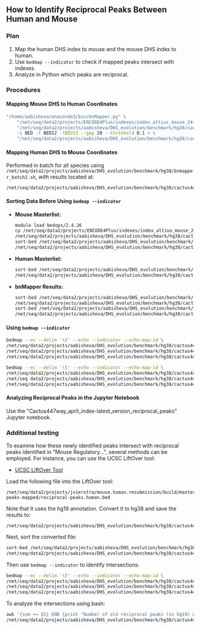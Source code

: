 ## How to Identify Reciprocal Peaks Between Human and Mouse

### Plan
1. Map the human DHS index to mouse and the mouse DHS index to human.
2. Use `bedmap --indicator` to check if mapped peaks intersect with indexes.
3. Analyze in Python which peaks are reciprocal.

### Procedures

#### Mapping Mouse DHS to Human Coordinates
```bash
"/home/aabisheva/anaconda3/bin/bnMapper.py" \
    "/net/seq/data2/projects/ENCODE4Plus/indexes/index_altius_mouse_24-04-17/output/masterlist.only_autosomes.filtered.bed" \
    "/net/seq/data2/projects/aabisheva/DHS_evolution/benchmark/hg38/cactus447way_chain/Homo_sapiens-to-Mus_musculus.chain2" \
    -i BED -f BED12 -fBED12 --gap 20 --threshold 0.1 > \
    "/net/seq/data2/projects/aabisheva/DHS_evolution/benchmark/hg38/cactus447way_reciprocal_mapping/human_to_mouse_nasi_index_april.txt"
```

#### Mapping Human DHS to Mouse Coordinates
Performed in batch for all species using `/net/seq/data2/projects/aabisheva/DHS_evolution/benchmark/hg38/bnmapper_batch2.sh`, with results located at:
```plaintext
/net/seq/data2/projects/aabisheva/DHS_evolution/benchmark/hg38/cactus447way_bnmapper_april_index
```

#### Sorting Data Before Using `bedmap --indicator`
- **Mouse Masterlist:**
    ```bash
    module load bedops/2.4.26
    cp /net/seq/data2/projects/ENCODE4Plus/indexes/index_altius_mouse_24-04-17/output/masterlist.only_autosomes.filtered.bed \
    /net/seq/data2/projects/aabisheva/DHS_evolution/benchmark/hg38/cactus447way_reciprocal_mapping/mouse.masterlist.only_autosomes.filtered.bed
    sort-bed /net/seq/data2/projects/aabisheva/DHS_evolution/benchmark/hg38/cactus447way_reciprocal_mapping/mouse.masterlist.only_autosomes.filtered.bed > \
    /net/seq/data2/projects/aabisheva/DHS_evolution/benchmark/hg38/cactus447way_reciprocal_mapping/mouse.masterlist.only_autosomes.filtered_sorted.bed
    ```

- **Human Masterlist:**
    ```bash
    sort-bed /net/seq/data2/projects/aabisheva/DHS_evolution/benchmark/hg38/masterlist_DHSs_Altius.filtered.04_25.bed > \
    /net/seq/data2/projects/aabisheva/DHS_evolution/benchmark/hg38/cactus447way_reciprocal_mapping/human_masterlist.only_autosomes.filtered.sorted.bed
    ```

- **bnMapper Results:**
    ```bash
    sort-bed /net/seq/data2/projects/aabisheva/DHS_evolution/benchmark/hg38/cactus447way_reciprocal_mapping/human_to_mouse_nasi_index_april.txt > \
    /net/seq/data2/projects/aabisheva/DHS_evolution/benchmark/hg38/cactus447way_reciprocal_mapping/human_to_mouse_nasi_index_april_sorted.txt
    sort-bed /net/seq/data2/projects/aabisheva/DHS_evolution/benchmark/hg38/cactus447way_bnmapper_april_index/Homo_sapiens-to-Mus_musculus_swapped_mapped.txt > \
    /net/seq/data2/projects/aabisheva/DHS_evolution/benchmark/hg38/cactus447way_reciprocal_mapping/Homo_sapiens-to-Mus_musculus_swapped_mapped_sorted.txt
    ```

#### Using `bedmap --indicator`
```bash
bedmap --ec --delim '\t' --echo --indicator --echo-map-id \
/net/seq/data2/projects/aabisheva/DHS_evolution/benchmark/hg38/cactus447way_reciprocal_mapping/human_to_mouse_nasi_index_april_sorted.txt \
/net/seq/data2/projects/aabisheva/DHS_evolution/benchmark/hg38/cactus447way_reciprocal_mapping/human_masterlist.only_autosomes.filtered.sorted.bed > \
/net/seq/data2/projects/aabisheva/DHS_evolution/benchmark/hg38/cactus447way_reciprocal_mapping/intersection.txt

bedmap --ec --delim '\t' --echo --indicator --echo-map-id \
/net/seq/data2/projects/aabisheva/DHS_evolution/benchmark/hg38/cactus447way_reciprocal_mapping/Homo_sapiens-to-Mus_musculus_swapped_mapped_sorted.txt \
/net/seq data2/projects/aabisheva/DHS_evolution/benchmark/hg38/cactus447way_reciprocal_mapping/mouse.masterlist.only_autosomes.filtered_sorted.bed > \
/net/seq/data2/projects/aabisheva/DHS_evolution/benchmark/hg38/cactus447way_reciprocal_mapping/intersection_2.txt
```
#### Analyzing Reciprocal Peaks in the Jupyter Notebook
Use the "Cactus447way_april_index-latest_version_reciprocal_peaks" Jupyter notebook.

### Additional testing

To examine how these newly identified peaks intersect with reciprocal peaks identified in "Mouse Regulatory...", several methods can be employed. For instance, you can use the UCSC LiftOver tool:

- [UCSC LiftOver Tool](https://genome.ucsc.edu/cgi-bin/hgLiftOver)

Load the following file into the LiftOver tool:
```plaintext
/net/seq/data2/projects/jvierstra/mouse.human.resubmission/build/master-peaks-mapped/reciprocal-peaks.human.bed
```
Note that it uses the hg19 annotation. Convert it to hg38 and save the results to:
```plaintext
/net/seq/data2/projects/aabisheva/DHS_evolution/benchmark/hg38/cactus447way_reciprocal_mapping/uscs_liftover_human_hg19_to_hg38.bed
```

Next, sort the converted file:
```bash
sort-bed /net/seq/data2/projects/aabisheva/DHS_evolution/benchmark/hg38/cactus447way_reciprocal_mapping/uscs_liftover_human_hg19_to_hg38.bed >\
/net/seq/data2/projects/aabisheva/DHS_evolution/benchmark/hg38/cactus447way_reciprocal_mapping/uscs_liftover_human_hg19_to_hg38_sorted.bed
```

Then use `bedmap --indicator` to identify intersections:
```bash
bedmap --ec --delim '\t' --echo --indicator --echo-map-id \
/net/seq/data2/projects/aabisheva/DHS_evolution/benchmark/hg38/cactus447way_reciprocal_mapping/new_approach_05_07/reciprocal-peaks.human.bed \
/net/seq/data2/projects/aabisheva/DHS_evolution/benchmark/hg38/cactus447way_reciprocal_mapping/uscs_liftover_human_hg19_to_hg38_sorted.bed  >\
/net/seq/data2/projects/aabisheva/DHS_evolution/benchmark/hg38/cactus447way_reciprocal_mapping/uscs_liftover_intersect_3.txt
```

To analyze the intersections using bash:
```bash
awk '{sum += $5} END {print "Number of old reciprocal peaks (in hg19) which have intersection with new reciprocal peaks (in hg38) - another algorithm:", sum}' \
/net/seq/data2/projects/aabisheva/DHS_evolution/benchmark/hg38/cactus447way_reciprocal_mapping/uscs_liftover_intersect_3.txt
```
